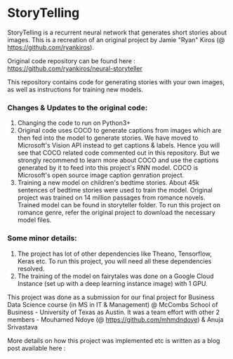 # StoryTelling

StoryTelling is a recurrent neural network that generates short stories about images. This is a recreation of an original project by Jamie "Ryan" Kiros (@ https://github.com/ryankiros). 

Original code repository can be found here : https://github.com/ryankiros/neural-storyteller

This repository contains code for generating stories with your own images, as well as instructions for training new models.

### Changes & Updates to the original code:
1) Changing the code to run on Python3+
2) Original code uses COCO to generate captions from images which are then fed into the model to generate stories. We have moved to Microsoft's Vision API instead to get captions & labels. Hence you will see that COCO related code commented out in this repository. But we strongly recommend to learn more about COCO and use the captions generated by it to feed into this project's RNN model. COCO is Microsoft's open source image caption genration project.
3) Training a new model on children's bedtime stories. About 45k sentences of bedtime stories were used to train the model. Original project was trained on 14 million passages from romance novels. Trained model can be found in storyteller folder. To run this project on romance genre, refer the original project to download the necessary model files.
   
### Some minor details:
1) The project has lot of other dependencies like Theano, Tensorflow, Keras etc. To run this project, you will need all these dependencies resolved.
2) The training of the model on fairytales was done on a Google Cloud Instance (set up with a deep learning instance image) with 1 GPU.

This project was done as a submission for our final project for Business Data Science course  (in MS in IT & Management) @ McCombs School of Business - University of Texas as Austin.
It was a team effort with other 2 members - Mouhamed Ndoye (@ https://github.com/mhmdndoye) & Anuja Srivastava

More details on how this project was implemented etc is written as a blog post available here : 
